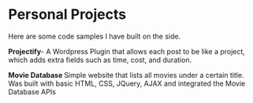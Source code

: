 # Personal Projects
Here are some code samples I have built on the side.

<b>Projectify</b>- A Wordpress Plugin that allows each post to be like a project, which adds extra fields such as time, cost, and duration.

<b> Movie Database </b> Simple website that lists all movies under a certain title. Was built with basic HTML, CSS, JQuery, AJAX and integrated the Movie Database APIs
